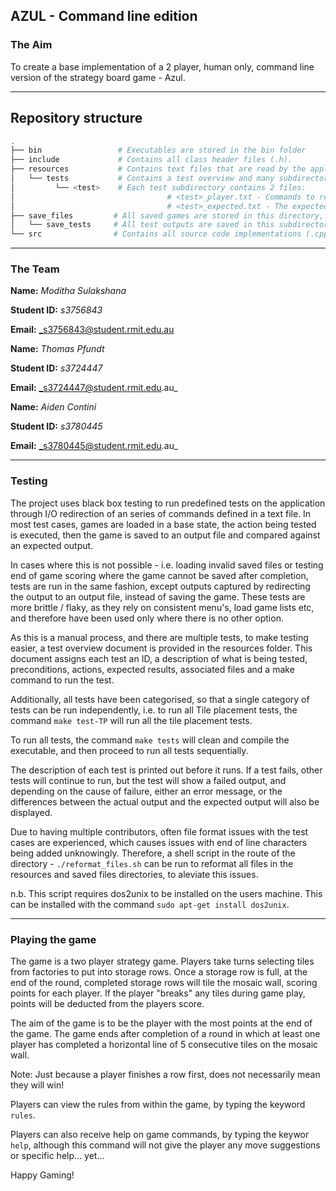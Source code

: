 ## AZUL - Command line edition

### The Aim
To create a base implementation of a 2 player, human only, command line version of the strategy board game - Azul.

---
## Repository structure
``` sh
.
├── bin                 # Executables are stored in the bin folder
├── include             # Contains all class header files (.h).
├── resources           # Contains text files that are read by the application, i.e. help, rules and credits
│   └── tests           # Contains a test overview and many subdirectories for black box testing.
│         └── <test>    # Each test subdirectory contains 2 files:
│                                  # <test>_player.txt - Commands to redirect as input into the application.
│                                  # <test>_expected.txt - The expected output of the test.
├── save_files         # All saved games are stored in this directory, including inputs to be loaded for testing.
│   └── save_tests     # All test outputs are saved in this subdirectory.
└── src                # Contains all source code implementations (.cpp) for the game.
```

---
### The Team
**Name:** _Moditha Sulakshana_

**Student ID:** _s3756843_

**Email:** _s3756843@student.rmit.edu.au

**Name:** _Thomas Pfundt_

**Student ID:** _s3724447_

**Email:** _s3724447@student.rmit.edu.au_

**Name:** _Aiden Contini_

**Student ID:** _s3780445_

**Email:** _s3780445@student.rmit.edu.au_

---
### Testing
The project uses black box testing to run predefined tests on the application through I/O redirection of an series of
commands defined in a text file. In most test cases, games are loaded in a base state, the action being tested is 
executed, then the game is saved to an output file and compared against an expected output.

In cases where this is not possible - i.e. loading invalid saved files or testing end of game scoring where the game
cannot be saved after completion, tests are run in the same fashion, except outputs captured by redirecting the output
to an output file, instead of saving the game. These tests are more brittle / flaky, as they rely on consistent menu's,
load game lists etc, and therefore have been used only where there is no other option.

As this is a manual process, and there are multiple tests, to make testing easier, a test overview document is provided
in the resources folder. This document assigns each test an ID, a description of what is being tested, preconditions,
actions, expected results, associated files and a make command to run the test.

Additionally, all tests have been categorised, so that a single category of tests can be run independently, i.e. to 
run all Tile placement tests, the command ```make test-TP``` will run all the tile placement tests.

To run all tests, the command ```make tests``` will clean and compile the executable, and then proceed to run all tests
sequentially.

The description of each test is printed out before it runs. If a test fails, other tests will continue to run, but
the test will show a failed output, and depending on the cause of failure, either an error message, or the differences
between the actual output and the expected output will also be displayed.

Due to having multiple contributors, often file format issues with the test cases are experienced, which causes issues
with end of line characters being added unknowingly. Therefore, a shell script in the route of the directory - 
```./reformat_files.sh``` can be run to reformat all files in the resources and saved files directories, to aleviate 
this issues.

n.b. This script requires dos2unix to be installed on the users machine. This can be installed with the command 
```sudo apt-get install dos2unix```.

---
### Playing the game
The game is a two player strategy game. Players take turns selecting tiles from factories to put into storage rows.
Once a storage row is full, at the end of the round, completed storage rows will tile the mosaic wall, scoring points
for each player. If the player "breaks" any tiles during game play, points will be deducted from the players score.

The aim of the game is to be the player with the most points at the end of the game. The game ends after completion 
of a round in which at least one player has completed a horizontal line of 5 consecutive tiles on the mosaic wall.

Note: Just because a player finishes a row first, does not necessarily mean they will win!

Players can view the rules from within the game, by typing the keyword ```rules```.

Players can also receive help on game commands, by typing the keywor ```help```, although this command will not give
the player any move suggestions or specific help... yet...

Happy Gaming!
